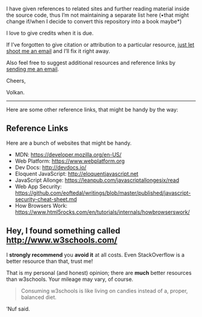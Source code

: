I have given references to related sites and further reading material inside the source code, thus I’m not maintaining a separate list here (•that might change if/when I decide to convert this repository into a book maybe*)

I love to give credits when it is due.

If I’ve forgotten to give citation or attribution to a particular resource, [just let shoot me an email](mailto:me@volkan.io) and I’ll fix it right away.

Also feel free to suggest additional resources and reference links by [sending me an email](mailto:me@volkan.io).

Cheers,

Volkan.

---

Here are some other reference links, that might be handy by the way:

## Reference Links

Here are a bunch of websites that might be handy.

* MDN: <https://developer.mozilla.org/en-US/>
* Web Platform: <https://www.webplatform.org>
* Dev Docs: <http://devdocs.io/>
* Eloquent JavaScript: <http://eloquentjavascript.net>
* JavaScript Allonge: <https://leanpub.com/javascriptallongesix/read>
* Web App Security: <https://github.com/eoftedal/writings/blob/master/published/javascript-security-cheat-sheet.md>
* How Browsers Work: <https://www.html5rocks.com/en/tutorials/internals/howbrowserswork/>

## Hey, I found something called http://www.w3schools.com/

I **strongly recommend** you **avoid it** at all costs. Even StackOverflow is a better resource than that, trust me! 

That is my personal (and honest) opinion; there are **much** better resources than w3schools. Your mileage may vary, of course.

> Consuming w3schools is like living on candies instead of a, proper, balanced diet.

’Nuf said.
